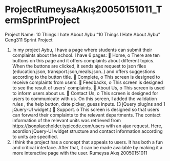 # ProjectRumeysaAkış20050151011_TermSprintProject
Project Name: 10 Things I hate About Aybu
“10 Things I Hate About Aybu” Ceng311 Sprint Project
1) In my project Aybu, I have a page where students can submit their complaints about the school. I have 6 pages:

Home,
o There are ten buttons on this page and it offers complaints about different topics. When the buttons are clicked, it sends ajax request to json files (education.json, transport.json,meals.json..) and offers suggestions according to the button title.

Complete,
o This screen is designed to receive complaints from users.

Feedbacks,
o This screen is designed to see the result of users' complaints.

About Us,
o This screen is used to inform users about us.

Contact Us,
o This screen is designed for users to communicate with us. On this screen, I added the validation rules , the help button, date picker, guess inputs. (3 jQuery plugins and 1 jQuery-UI widget.)

Support.
o This screen is designed so that users can forward their complaints to the relevant departments. The contact information of the relevant units was retrieved from https://jsonplaceholder.typicode.com/users with an ajax request. Here, acordion jQuery-UI widget structure and contact information according to units are specified.
2) I think the project has a concept that appeals to users. It has both a fun and critical interface. After that, it can be made available by making it a more interactive page with the user.
Rumeysa Akış
20050151011
